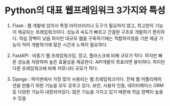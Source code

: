# Python의 대표 웹프레임워크 3가지와 특성

1. Flask : 웹 개발에 있어서 특정 라이브러리나 도구가 필요하지 않고, 최고한의 기능이 제공되는 프레임워크이다.
성능과 속도가 빠르고 간결한 구조로 개발하기 편리하다. 학습 장벽이 낮음
 하지만 대규모 웹을 구축하기에는 적합하지않음 기본 제공 기능이 적어 개발하기에 많은 시간과 노력이 필요하다.

2. FastAPI : 비동기 웹 프레임워크임. 장고, 플라스크에 비해 규모가 작다. 하지만 빠른 성능을 자랑하며 높은 효율성을 제공한다. API개발이 목표라면 용이하다. 하지만 다른 프레임워크에 비해 커뮤니티 규모가 작다.

3. Django : 파이썬에서 가장 많이 사용되는 웹 프레임워크이다. 전체 웹 어플리케이션을 만들기 위한 기능을 모두 갖추고 있다. 보안, 사용자 인증, 데이터베이스 ORM 등 다양한 기능이 내장되어있다. 
많은 기능을 가지고 있기 때문에 학습 장벽이 높을 수 있음